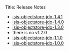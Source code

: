 Title: Release Notes

- [isis-objectstore-jdo-1.4.1](isis-objectstore-jdo-1.4.1.html)
- [isis-objectstore-jdo-1.4.0](isis-objectstore-jdo-1.4.0.html)
- [isis-objectstore-jdo-1.3.0](isis-objectstore-jdo-1.3.0.html)
- there is no v1.2.0
- [isis-objectstore-jdo-1.1.0](isis-objectstore-jdo-1.1.0.html)
- [isis-objectstore-jdo-1.0.0](isis-objectstore-jdo-1.0.0.html)

